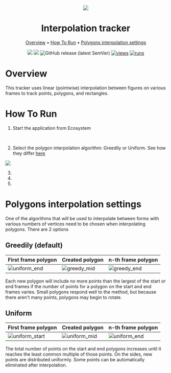 <div align="center" markdown> 
<img src="xxx" />

# Interpolation tracker
  
<p align="center">
  <a href="#Overview">Overview</a> •
  <a href="#How-To-Run">How To Run</a> •
  <a href="#Polygons-interpolation-settings">Polygons interpolation settings</a> 
</p>

[![](https://img.shields.io/badge/supervisely-ecosystem-brightgreen)](https://ecosystem.supervise.ly/apps/supervisely-ecosystem/interpolation_tracker_v1)
[![](https://img.shields.io/badge/slack-chat-green.svg?logo=slack)](https://supervise.ly/slack)
![GitHub release (latest SemVer)](https://img.shields.io/github/v/release/supervisely-ecosystem/interpolation_tracker_v1)
[![views](https://app.supervise.ly/img/badges/views/supervisely-ecosystem/interpolation_tracker_v1)](https://supervise.ly)
[![runs](https://app.supervise.ly/img/badges/runs/supervisely-ecosystem/interpolation_tracker_v1)](https://supervise.ly)

</div>

# Overview 

This tracker uses linear (pointwise) interpolation between figures on various frames to track points, polygons, and rectangles.

# How To Run

1. Start the application from Ecosystem
 
<br>

2. Select the polygon interpolation algorithm: Greedily or Uniform. See how they differ <a href="#Polygons-interpolation-settings">here</a>

<img src="xxx" />

3. 

4. 

5.

# Polygons interpolation settings

One of the algorithms that will be used to interpolate between forms with various numbers of vertices need to be chosen when interpolating polygons.
There are 2 options

## Greedily (default)

| First frame polygon                                                                                                   | Created polygon                                                                                                      | n-th frame polygon                |
| --------------------------------------------------------------------------------------------------------------------- | -------------------------------------------------------------------------------------------------------------------- | --------------------------------- |
| ![uniform_end](https://user-images.githubusercontent.com/87002239/231024683-360ec789-2764-49c9-90c6-014dd17d7dd2.png) | ![greedy_mid](https://user-images.githubusercontent.com/87002239/231024687-b32de7b8-2879-42d6-aa7c-ec05f3a6a905.png) |![greedy_end](https://user-images.githubusercontent.com/87002239/231024688-89c78047-0c88-488c-be88-6eca06a9c094.png) |

Each new polygon will include no more points than the largest of the start or end frames if the number of points for a polygon on the start and end frames varies.
Small polygons respond well to the method, but because there aren't many points, polygons may begin to rotate.

## Uniform

| First frame polygon                                                                                                     | Created polygon                                                                                                       | n-th frame polygon |
| ----------------------------------------------------------------------------------------------------------------------- | --------------------------------------------------------------------------------------------------------------------- | ------------------ |
| ![uniform_start](https://user-images.githubusercontent.com/87002239/231024690-dd29b0e4-81f7-4b61-9e13-0525ad61e8de.png) | ![uniform_mid](https://user-images.githubusercontent.com/87002239/231024691-b9048f36-ec11-48c1-961c-97201bc3e44c.png) |![uniform_end](https://user-images.githubusercontent.com/87002239/231024683-360ec789-2764-49c9-90c6-014dd17d7dd2.png)|


The total number of points on the start and end polygons increases until it reaches the least common multiple of those points.
On the sides, new points are distributed uniformly. Some points can be automatically eliminated after interpolation.